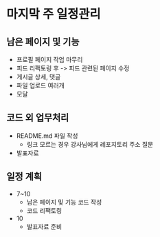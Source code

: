 # 마지막 주 일정관리

## 남은 페이지 및 기능

- 프로필 페이지 작업 마무리
- 피드 리팩토링 후 -> 피드 관련된 페이지 수정
- 게시글 상세, 댓글
- 파일 업로드 여러개
- 모달

## 코드 외 업무처리

- README.md 파일 작성
  - 링크 모르는 경우 강사님에게 레포지토리 주소 질문
- 발표자료

## 일정 계획

- 7~10
  - 남은 페이지 및 기능 코드 작성
  - 코드 리팩토링
- 10
  - 발표자료 준비
